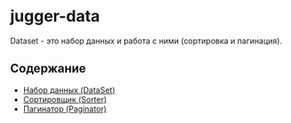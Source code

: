 # jugger-data

Dataset - это набор данных и работа с ними (сортировка и пагинация).

## Содержание

- [Набор данных (DataSet)](dataset.md)
- [Сортировщик (Sorter)](sorter.md)
- [Пагинатор (Paginator)](paginator.md)

